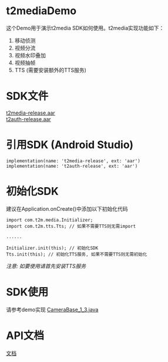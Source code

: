 # t2mediaDemo
这个Demo用于演示t2media SDK如何使用。t2media实现功能如下：
1. 移动侦测
2. 视频分流
3. 视频水印叠加
4. 视频抽帧
5. TTS (需要安装额外的TTS服务)

# SDK文件
[t2media-release.aar](https://github.com/t2mobile/t2mediaDemo/raw/master/app/libs/t2media-release.aar) <br>
[t2auth-release.aar](https://github.com/t2mobile/t2mediaDemo/raw/master/app/libs/t2auth-release.aar)

# 引用SDK (Android Studio)
```
implementation(name: 't2media-release', ext: 'aar') 
implementation(name: 't2auth-release', ext: 'aar')
```

# 初始化SDK
建议在Application.onCreate()中添加以下初始化代码
```
import com.t2m.media.Initializer;
import com.t2m.tts.Tts; // 如果不需要TTS则无需import

......

Initializer.init(this); // 初始化SDK
Tts.init(this); // 初始化TTS服务, 如果不需要TTS则无需初始化
```
_注意: 如要使用请首先安装TTS服务_

# SDK使用
请参考demo实现 [CameraBase_1_3.java](https://github.com/t2mobile/t2mediaDemo/raw/master/app/src/main/java/com/hf/t2mediademo/CameraBase_1_3.java)

# API文档
[文档](https://github.com/t2mobile/t2mediaDemo/raw/master/doc/index.html)

